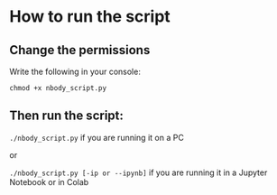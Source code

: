 # How to run the script

## Change the permissions

Write the following in your console:

`chmod +x nbody_script.py`

## Then run the script:
`./nbody_script.py` if you are running it on a PC

or

`./nbody_script.py [-ip or --ipynb]` if you are running it in a Jupyter Notebook or in Colab
